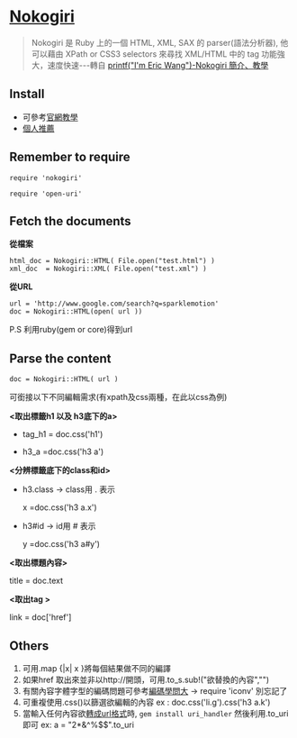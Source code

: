 [Nokogiri](http://nokogiri.org/)
=====

>Nokogiri 是 Ruby 上的一個 HTML, XML, SAX 的 parser(語法分析器), 他可以藉由 XPath or CSS3 selectors 來尋找 XML/HTML 中的 tag 功能強大，速度快速---轉自  [printf("I'm Eric Wang")-Nokogiri 簡介、教學](http://wwssllabcd.github.io/blog/2012/10/25/how-to-use-nokogiri/)


 Install
------------ 
  - 可參考[官網教學](http://nokogiri.org/tutorials/installing_nokogiri.html)
  - [個人推薦](https://blog.engineyard.com/2010/getting-started-with-nokogiri/)


Remember to require
-----------

`require 'nokogiri'`

`require 'open-uri'`


Fetch the documents 
--------

**從檔案**
    
    html_doc = Nokogiri::HTML( File.open("test.html") )
    xml_doc  = Nokogiri::XML( File.open("test.xml") )
    
**從URL**

    
    url = 'http://www.google.com/search?q=sparklemotion'
    doc = Nokogiri::HTML(open( url ))

P.S 利用ruby(gem or core)得到url


Parse the content
-------------------
    doc = Nokogiri::HTML( url )

可銜接以下不同編輯需求(有xpath及css兩種，在此以css為例)

**<取出標籤h1 以及 h3底下的a>**

* tag_h1 = doc.css('h1')

* h3_a =doc.css('h3 a')

**<分辨標籤底下的class和id>**

* h3.class → class用 . 表示

    x =doc.css('h3 a.x')

* h3\#id → id用 \# 表示

     y =doc.css('h3 a#y')

**<取出標題內容>**

title = doc.text

**<取出tag >**

link = doc['href']


Others
--------
1. 可用.map {|x| x }將每個結果做不同的編譯
2. 如果href 取出來並非以http://開頭，可用.to_s.sub!("欲替換的內容","")
3. 有關內容字體字型的編碼問題可參考[編碼學問大](http://blog.sammylin.tw/nokogiri-encoding/)
    → require 'iconv'  別忘記了
4. 可重複使用.css()以篩選欲編輯的內容  ex : doc.css('li.g').css('h3 a.k')
5. 當輸入任何內容欲[轉成url格式](http://stackoverflow.com/questions/6714196/ruby-url-encoding-string)時, `gem install uri_handler`  然後利用.to_uri即可 ex: a = "2*&^%$$".to_uri
